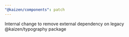 ```yaml
---
"@kaizen/components": patch
---
```


Internal change to remove external dependency on legacy @kaizen/typography package
